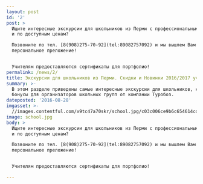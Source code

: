 ```yaml
---
layout: post
id: '2'
post: >
  Ищите интересные экскурсии для школьников из Перми с профессиональными гидами
  и по доступным ценам?

  Позвоните по тел. [8(908)275-70-92](tel:89082757092) и мы вышлем Вам
  персональное преложение!


  Учителям предоставляются сертификаты для портфолио!
permalink: /news/2/
title: Экскурсии для школьников из Перми. Скидки и Новинки 2016/2017 учебного года.
summary: >-
  В этом разделе приведены самые интересные экскурсии для школьников, новинки и
  бонусы для организаторов школьных групп от компании Туробоз.
dateposted: '2016-08-28'
imgasset: >-
  //images.contentful.com/x9tc47a70skr/school.jpg/c03c006ce9b6c654614cde37d57e7c86/school.jpg
image: school.jpg
body: >
  Ищите интересные экскурсии для школьников из Перми с профессиональными гидами
  и по доступным ценам?

  Позвоните по тел. [8(908)275-70-92](tel:89082757092) и мы вышлем Вам
  персональное преложение!


  Учителям предоставляются сертификаты для портфолио!

---
```

